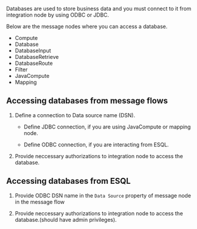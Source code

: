 Databases are used to store business data and you must connect to it from integration node by using ODBC or JDBC.

Below are the message nodes where you can access a database.

* Compute
* Database
* DatabaseInput
* DatabaseRetrieve
* DatabaseRoute
* Filter
* JavaCompute
* Mapping

## Accessing databases from message flows

1. Define a connection to Data source name (DSN).

    * Define JDBC connection, if you are using JavaCompute or mapping node.

    * Define ODBC connection, if you are interacting from ESQL.

2. Provide neccessary authorizations to integration node to access the database.


## Accessing databases from ESQL

1. Provide ODBC DSN name in the `Data Source` property of message node in the message flow

2. Provide neccessary authorizations to integration node to access the database.(should have admin privileges).


